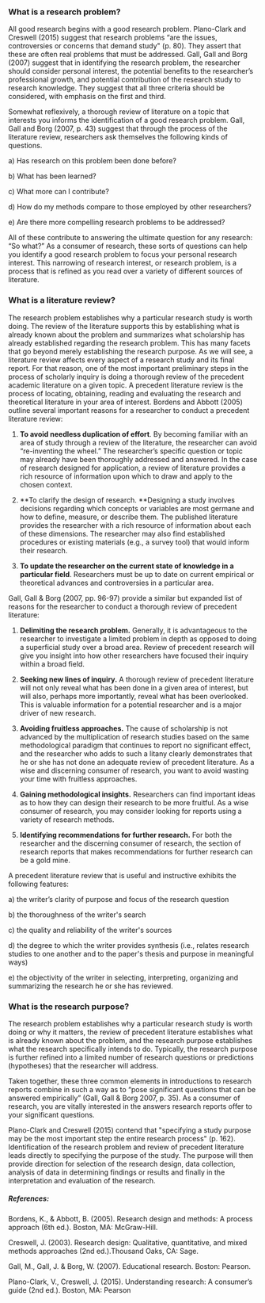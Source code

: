 ### What is a research problem?

All good research begins with a good research problem. Plano-Clark and Creswell \(2015\) suggest that research problems “are the issues, controversies or concerns that demand study" \(p. 80\). They assert that these are often real problems that must be addressed. Gall, Gall and Borg \(2007\) suggest that in identifying the research problem, the researcher should consider personal interest, the potential benefits to the researcher’s professional growth, and potential contribution of the research study to research knowledge. They suggest that all three criteria should be considered, with emphasis on the first and third.

Somewhat reflexively, a thorough review of literature on a topic that interests you informs the identification of a good research problem. Gall, Gall and Borg \(2007, p. 43\) suggest that through the process of the literature review, researchers ask themselves the following kinds of questions.

a\) Has research on this problem been done before?

b\) What has been learned?

c\) What more can I contribute?

d\) How do my methods compare to those employed by other researchers?

e\) Are there more compelling research problems to be addressed?

All of these contribute to answering the ultimate question for any research: “So what?” As a consumer of research, these sorts of questions can help you identify a good research problem to focus your personal research interest. This narrowing of research interest, or research problem, is a process that is refined as you read over a variety of different sources of literature.

### What is a literature review?

The research problem establishes why a particular research study is worth doing. The review of the literature supports this by establishing what is already known about the problem and summarizes what scholarship has already established regarding the research problem. This has many facets that go beyond merely establishing the research purpose. As we will see, a literature review affects every aspect of a research study and its final report. For that reason, one of the most important preliminary steps in the process of scholarly inquiry is doing a thorough review of the precedent academic literature on a given topic. A precedent literature review is the process of locating, obtaining, reading and evaluating the research and theoretical literature in your area of interest.  Bordens and Abbott \(2005\) outline several important reasons for a researcher to conduct a precedent literature review:

1. **To avoid needless duplication of effort**. By becoming familiar with an area of study through a review of the literature, the researcher can avoid “re-inventing the wheel.”  The researcher’s specific question or topic may already have been thoroughly addressed and answered. In the case of research designed for application, a review of literature provides a rich resource of information upon which to draw and apply to the chosen context.

2. **To clarify the design of research. **Designing a study involves decisions regarding which concepts or variables are most germane and how to define, measure, or describe them. The published literature provides the researcher with a rich resource of information about each of these dimensions. The researcher may also find established procedures or existing materials \(e.g., a survey tool\) that would inform their research.

3. **To update the researcher on the current state of knowledge in a particular field**. Researchers must be up to date on current empirical or theoretical advances and controversies in a particular area.

Gall, Gall & Borg \(2007, pp. 96-97\) provide a similar but expanded list of reasons for the researcher to conduct a thorough review of precedent literature:

1. **Delimiting the research problem.** Generally, it is advantageous to the researcher to investigate a limited problem in depth as opposed to doing a superficial study over a broad area. Review of precedent research will give you insight into how other researchers have focused their inquiry within a broad field.

2. **Seeking new lines of inquiry.**  A thorough review of precedent literature will not only reveal what has been done in a given area of interest, but will also, perhaps more importantly, reveal what has been overlooked. This is valuable information for a potential researcher and is a major driver of new research.

3. **Avoiding fruitless approaches.** The cause of scholarship is not advanced by the multiplication of research studies based on the same methodological paradigm that continues to report no significant effect, and the researcher who adds to such a litany clearly demonstrates that he or she has not done an adequate review of precedent literature.  As a wise and discerning consumer of research, you want to avoid wasting your time with fruitless approaches.

4. **Gaining methodological insights.** Researchers can find important ideas as to how they can design their research to be more fruitful. As a wise consumer of research, you may consider looking for reports using a variety of research methods.

5. **Identifying recommendations for further research.**  For both the researcher and the discerning consumer of research, the section of research reports that makes recommendations for further research can be a gold mine.

A precedent literature review that is useful and instructive exhibits the following features:

a\) the writer’s clarity of purpose and focus of the research question

b\) the thoroughness of the writer's search

c\) the quality and reliability of the writer's sources

d\) the degree to which the writer provides synthesis \(i.e., relates research studies to one another and to the paper's thesis and purpose in meaningful ways\)

e\) the objectivity of the writer in selecting, interpreting, organizing and summarizing the research he or she has reviewed.

### What is the research purpose?

The research problem establishes why a particular research study is worth doing or why it matters, the review of precedent literature establishes what is already known about the problem, and the research purpose establishes what the research specifically intends to do. Typically, the research purpose is further refined into a limited number of research questions or predictions \(hypotheses\) that the researcher will address.

Taken together, these three common elements in introductions to research reports combine in such a way as to “pose significant questions that can be answered empirically” \(Gall, Gall & Borg 2007, p. 35\).  As a consumer of research, you are vitally interested in the answers research reports offer to your significant questions.

Plano-Clark and Creswell \(2015\) contend that "specifying a study purpose may be the most important step the entire research process" \(p. 162\).  Identification of the research problem and review of precedent literature leads directly to specifying the purpose of the study. The purpose will then provide direction for selection of the research design, data collection, analysis of data in determining findings or results and finally in the interpretation and evaluation of the research.

##### References:

Bordens, K., & Abbott, B. \(2005\). Research design and methods:  A process approach \(6th ed.\). Boston, MA: McGraw-Hill.

Creswell, J. \(2003\). Research design: Qualitative, quantitative, and mixed methods approaches \(2nd ed.\).Thousand Oaks, CA:  Sage.

Gall, M., Gall, J. & Borg, W.  \(2007\). Educational research. Boston: Pearson.

Plano-Clark, V., Creswell, J. \(2015\). Understanding research: A consumer’s guide \(2nd ed.\). Boston, MA: Pearson


